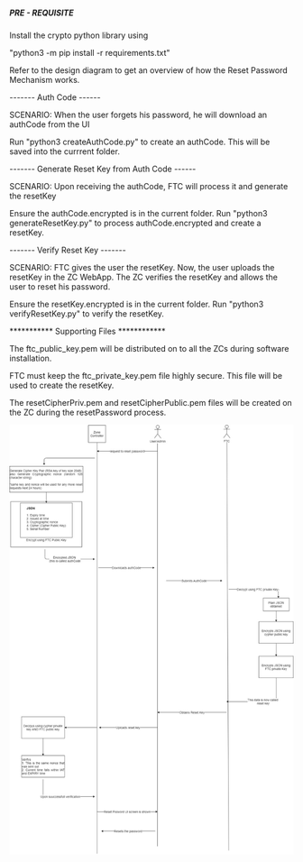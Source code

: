 
##### PRE - REQUISITE #####

Install the crypto python library using 

"python3 -m pip install -r requirements.txt"


Refer to the design diagram to get an overview of how the Reset Password Mechanism works.



------- Auth Code ------

SCENARIO: When the user forgets his password, he will download an authCode from the UI

Run "python3 createAuthCode.py" to create an authCode. This will be saved into the currrent folder.



------- Generate Reset Key from Auth Code ------

SCENARIO: Upon receiving the authCode, FTC will process it and generate the resetKey

Ensure the authCode.encrypted is in the current folder. Run "python3 generateResetKey.py" to process authCode.encrypted and create a resetKey.



------- Verify Reset Key -------

SCENARIO: FTC gives the user the resetKey. Now, the user uploads the resetKey in the ZC WebApp. The ZC verifies the resetKey and allows the user to reset his password.

Ensure the resetKey.encrypted is in the current folder. Run "python3 verifyResetKey.py" to verify the resetKey. 





*********** Supporting Files ************

The ftc_public_key.pem will be distributed on to all the ZCs during software installation.

FTC must keep the ftc_private_key.pem file highly secure. This file will be used to create the resetKey.

The resetCipherPriv.pem and resetCipherPublic.pem files will be created on the ZC during the resetPassword process. 

![alt text](https://github.com/AstralPresence/resetPasswordMechanism/blob/master/ForgotPassword.jpg?raw=true)

